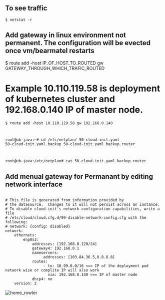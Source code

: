 ## To see traffic
<code>$ netstat -r </code>

## Add gateway in linux environment not permanent. The configuration will be evected once vm/bearmatel restarts
$ route add -host IP_OF_HOST_TO_ROUTED gw GATEWAY_THROUGH_WHICH_TRAFIC_ROUTED
# Example 10.110.119.58 is deployment of kubernetes cluster and 192.168.0.140 IP of master node.
<code>$ route add -host 10.110.119.58 gw 192.168.0.140



root@ub-java:~# cd /etc/netplan/
50-cloud-init.yaml  50-cloud-init.yaml.backup  50-cloud-init.yaml.backup.router

root@ub-java:/etc/netplan# cat 50-cloud-init.yaml.backup.router
</code>
## Add menual gateway for Permanant by editing network interface
<pre><code>
# This file is generated from information provided by
# the datasource.  Changes to it will not persist across an instance.
# To disable cloud-init's network configuration capabilities, write a file
# /etc/cloud/cloud.cfg.d/99-disable-network-config.cfg with the following:
# network: {config: disabled}
network:
    ethernets:
        enp0s3:
            addresses: [192.168.0.120/24]
            gateway4: 192.168.0.1
            nameservers:
                 addresses: [103.84.36.5,8.8.8.8]
            routes:
                 - to: 10.99.0.0/16 <== IP of the deployment pod network wise or complite IP will also work
                   via: 192.168.0.140 <== IP of master node
            dhcp4: no
    version: 2
</code></pre>
![home_rowter](https://drive.google.com/uc?id=1eL2Zt9UKgWmtsCxIPuPxagFzu8YlVBwY)
